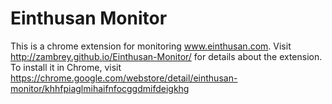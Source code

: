 Einthusan Monitor
=================

This is a chrome extension for monitoring www.einthusan.com.
Visit http://zambrey.github.io/Einthusan-Monitor/ for details about the extension.
To install it in Chrome, visit https://chrome.google.com/webstore/detail/einthusan-monitor/khhfpiaglmihaifnfocggdmifdeigkhg

